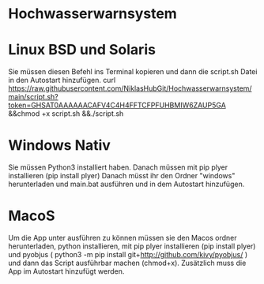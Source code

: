 # Hochwasserwarnsystem


# Linux BSD und Solaris
Sie müssen diesen Befehl ins Terminal kopieren und dann die script.sh Datei in den Autostart hinzufügen.
curl https://raw.githubusercontent.com/NiklasHubGit/Hochwasserwarnsystem/main/script.sh?token=GHSAT0AAAAAACAFV4C4H4FFTCFPFUHBMIW6ZAUP5GA &&chmod +x script.sh &&./script.sh

# Windows Nativ
Sie müssen Python3 installiert haben.
Danach müssen mit pip plyer installieren (pip install plyer)
Danach müsst ihr den Ordner "windows" herunterladen und main.bat ausführen und in dem Autostart hinzufügen.

# MacoS
Um die App unter ausführen zu können müssen sie den Macos ordner herunterladen, python installieren, mit pip plyer installieren (pip install plyer) und pyobjus ( python3 -m pip install git+http://github.com/kivy/pyobjus/ ) und dann das Script ausführbar machen (chmod+x).
Zusätzlich muss die App im Autostart hinzufügt werden.
